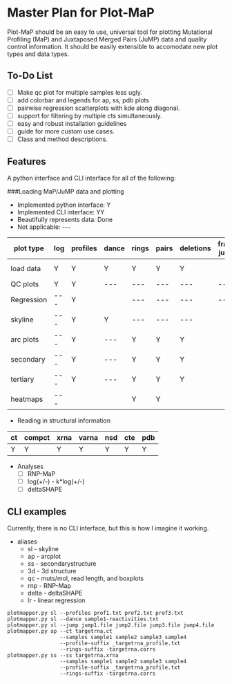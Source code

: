 Master Plan for Plot-MaP
========================
Plot-MaP should be an easy to use, universal tool for plotting Mutational
Profiling (MaP) and Juxtaposed Merged Pairs (JuMP) data and quality control
information. It should be easily extensible to accomodate new plot types and
data types.

To-Do List
----------
- [ ] Make qc plot for multiple samples less ugly.
- [ ] add colorbar and legends for ap, ss, pdb plots
- [ ] pairwise regression scatterplots with kde along diagonal.
- [ ] support for filtering by multiple cts simultaneously.
- [ ] easy and robust installation guidelines
- [ ] guide for more custom use cases.
- [ ] Class and method descriptions.

Features
--------
A python interface and CLI interface for all of the following:

###Loading MaP/JuMP data and plotting
- Implemented python interface: Y
- Implemented CLI interface: YY
- Beautifully represents data: Done
- Not applicable: ---

| plot type | log | profiles | dance | rings | pairs | deletions | frag-jump | array |
|-----------|-----|----------|-------|-------|-------|-----------|-----------|-------|
| load data | Y   | Y        | Y     | Y     | Y     | Y         |           | ----- |
| QC plots  | Y   | Y        | ---   | ---   | ---   | ---       | ---       | Y     |
| Regression| --- | Y        |       | ---   | ---   | ---       | ---       |       |
| skyline   | --- | Y        | Y     | ---   | ---   | ---       |           | Y     |
| arc plots | --- | Y        | ---   | Y     | Y     | Y         |           | Y     |
| secondary | --- | Y        | ---   | Y     | Y     | Y         |           | Y     |
| tertiary  | --- | Y        | ---   | Y     | Y     | Y         |           |       |
| heatmaps  | --- |          |       | Y     | Y     |           |           |       |

- Reading in structural information

| ct | compct | xrna | varna | nsd | cte | pdb |
|----|--------|------|-------|-----|-----|-----|
| Y  | Y      | Y    | Y     | Y   | Y   | Y   |

- Analyses
  - [ ] RNP-MaP
  - [ ] log(+/-) - k*log(+/-)
  - [ ] deltaSHAPE

CLI examples
------------
Currently, there is no CLI interface, but this is how I imagine it working.
- aliases
  - sl - skyline
  - ap - arcplot
  - ss - secondarystructure
  - 3d - 3d structure
  - qc - muts/mol, read length, and boxplots
  - rnp - RNP-Map
  - delta - deltaSHAPE
  - lr - linear regression
```
plotmapper.py sl --profiles prof1.txt prof2.txt prof3.txt
plotmapper.py sl --dance sample1-reactivities.txt
plotmapper.py sl --jump jump1.file jump2.file jump3.file jump4.file
plotmapper.py ap --ct targetrna.ct
                 --samples sample1 sample2 sample3 sample4
                 --profile-suffix _targetrna_profile.txt
                 --rings-suffix -targetrna.corrs
plotmapper.py ss --ss targetrna.xrna
                 --samples sample1 sample2 sample3 sample4
                 --profile-suffix _targetrna_profile.txt
                 --rings-suffix -targetrna.corrs
```
